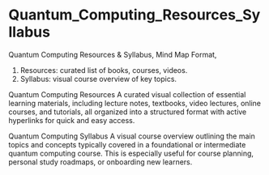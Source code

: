 # Quantum_Computing_Resources_Syllabus
Quantum Computing Resources &amp; Syllabus, Mind Map Format, 
1. Resources: curated list of books, courses, videos.
2. Syllabus: visual course overview of key topics.

Quantum Computing Resources
A curated visual collection of essential learning materials, including lecture notes, textbooks, video lectures, online courses, and tutorials, all organized into a structured format with active hyperlinks for quick and easy access.

Quantum Computing Syllabus
A visual course overview outlining the main topics and concepts typically covered in a foundational or intermediate quantum computing course. This is especially useful for course planning, personal study roadmaps, or onboarding new learners.

